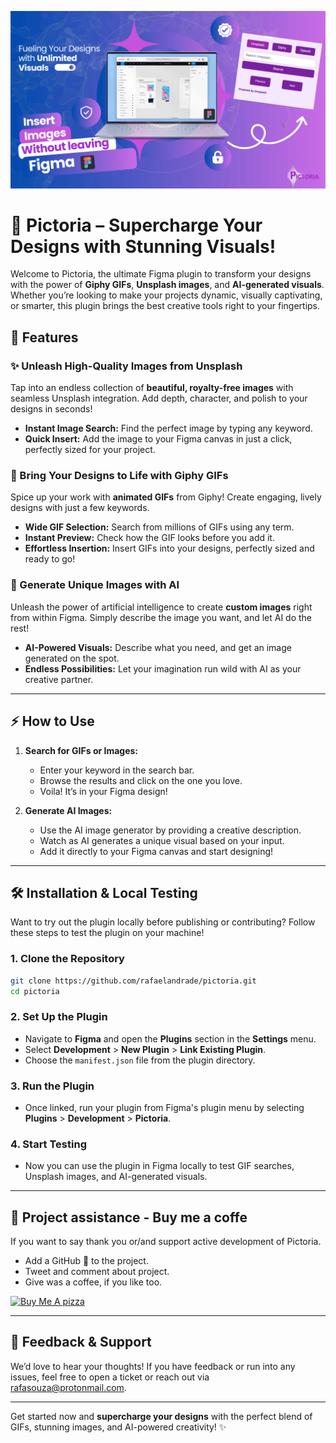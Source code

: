 ![Pictoria](.github/images/pictoria.png)

# 🎨 Pictoria – Supercharge Your Designs with Stunning Visuals!

Welcome to Pictoria, the ultimate Figma plugin to transform your designs with the power of **Giphy GIFs**, **Unsplash images**, and **AI-generated visuals**. Whether you’re looking to make your projects dynamic, visually captivating, or smarter, this plugin brings the best creative tools right to your fingertips.

## 🚀 **Features**

### ✨ Unleash High-Quality Images from Unsplash
Tap into an endless collection of **beautiful, royalty-free images** with seamless Unsplash integration. Add depth, character, and polish to your designs in seconds!

- **Instant Image Search:** Find the perfect image by typing any keyword.
- **Quick Insert:** Add the image to your Figma canvas in just a click, perfectly sized for your project.

### 🎥 Bring Your Designs to Life with Giphy GIFs
Spice up your work with **animated GIFs** from Giphy! Create engaging, lively designs with just a few keywords.

- **Wide GIF Selection:** Search from millions of GIFs using any term.
- **Instant Preview:** Check how the GIF looks before you add it.
- **Effortless Insertion:** Insert GIFs into your designs, perfectly sized and ready to go!

### 🤖 Generate Unique Images with AI
Unleash the power of artificial intelligence to create **custom images** right from within Figma. Simply describe the image you want, and let AI do the rest!

- **AI-Powered Visuals:** Describe what you need, and get an image generated on the spot.
- **Endless Possibilities:** Let your imagination run wild with AI as your creative partner.

---

## ⚡ **How to Use**

1. **Search for GIFs or Images:**
    - Enter your keyword in the search bar.
    - Browse the results and click on the one you love.
    - Voila! It’s in your Figma design!

2. **Generate AI Images:**
    - Use the AI image generator by providing a creative description.
    - Watch as AI generates a unique visual based on your input.
    - Add it directly to your Figma canvas and start designing!

---

## 🛠️ **Installation & Local Testing**

Want to try out the plugin locally before publishing or contributing? Follow these steps to test the plugin on your machine!

### 1. Clone the Repository
```bash
git clone https://github.com/rafaelandrade/pictoria.git
cd pictoria
```

### 2. Set Up the Plugin
- Navigate to **Figma** and open the **Plugins** section in the **Settings** menu.
- Select **Development** > **New Plugin** > **Link Existing Plugin**.
- Choose the `manifest.json` file from the plugin directory.

### 3. Run the Plugin
- Once linked, run your plugin from Figma's plugin menu by selecting **Plugins** > **Development** > **Pictoria**.

### 4. Start Testing
- Now you can use the plugin in Figma locally to test GIF searches, Unsplash images, and AI-generated visuals.

---


<h2> 🍕 Project assistance - Buy me a coffe </h2>

If you want to say thank you or/and support active development of Pictoria.

- Add a GitHub 🌟 to the project.
- Tweet and comment about project.
- Give was a coffee, if you like too.

<a href="https://www.buymeacoffee.com/rafaelasndrade" target="_blank"><img src="https://www.buymeacoffee.com/assets/img/custom_images/orange_img.png" alt="Buy Me A pizza" style="height: auto !important;width: auto !important;" ></a>

--- 

## 💬 **Feedback & Support**

We’d love to hear your thoughts! If you have feedback or run into any issues, feel free to open a ticket or reach out via rafasouza@protonmail.com.

---

Get started now and **supercharge your designs** with the perfect blend of GIFs, stunning images, and AI-powered creativity! ✨
